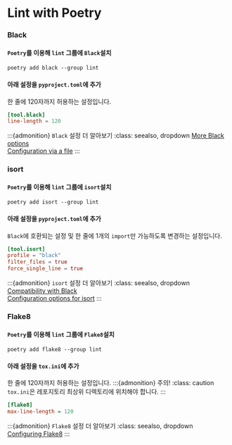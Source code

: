 # Lint with Poetry

### Black
#### `Poetry`를 이용해 `lint` 그룹에 `Black`설치
```shell
poetry add black --group lint
```

#### 아래 설정을 `pyproject.toml`에 추가
한 줄에 120자까지 허용하는 설정입니다.
```toml
[tool.black]
line-length = 120
```
:::{admonition} `Black` 설정 더 알아보기
:class: seealso, dropdown
[More Black options](https://black.readthedocs.io/en/stable/usage_and_configuration/the_basics.html#command-line-options)  
[Configuration via a file](https://black.readthedocs.io/en/stable/usage_and_configuration/the_basics.html#configuration-via-a-file)
:::

### isort
#### `Poetry`를 이용해 `lint` 그룹에 `isort`설치
```shell
poetry add isort --group lint
```

#### 아래 설정을 `pyproject.toml`에 추가
`Black`에 호환되는 설정 및 한 줄에 1개의 `import`만 가능하도록 변경하는 설정입니다.
```toml
[tool.isort]
profile = "black"
filter_files = true
force_single_line = true
```
:::{admonition} `isort` 설정 더 알아보기
:class: seealso, dropdown
[Compatibility with Black](https://pycqa.github.io/isort/docs/configuration/black_compatibility.html)  
[Configuration options for isort](https://pycqa.github.io/isort/docs/configuration/options.html)
:::

### Flake8
#### `Poetry`를 이용해 `lint` 그룹에 `Flake8`설치
```shell
poetry add flake8 --group lint
```

#### 아래 설정을 `tox.ini`에 추가
한 줄에 120자까지 허용하는 설정입니다.
:::{admonition} 주의!
:class: caution
`tox.ini`은 레포지토리 최상위 디렉토리에 위치해야 합니다.
:::
```ini
[flake8]
max-line-length = 120
```
:::{admonition} `Flake8` 설정 더 알아보기
:class: seealso, dropdown
[Configuring Flake8](https://flake8.pycqa.org/en/latest/user/configuration.html)
:::